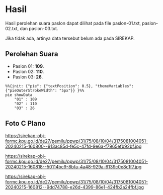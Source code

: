 # Hasil

Hasil perolehan suara paslon dapat dilihat pada file paslon-01.txt, paslon-02.txt, dan paslon-03.txt.

Jika tidak ada, artinya data tersebut belum ada pada SIREKAP.

## Perolehan Suara

 * Paslon 01: **109**.
 * Paslon 02: **110**.
 * Paslon 03: **26**.

```mermaid
%%{init: {"pie": {"textPosition": 0.5}, "themeVariables": {"pieOuterStrokeWidth": "5px"}} }%%
pie showData
    "01" : 109
    "02" : 110
    "03" : 26
```
## Foto C Plano

https://sirekap-obj-formc.kpu.go.id/de27/pemilu/ppwp/31/75/08/10/04/3175081004051-20240215-160800--913ac85d-fe5c-47fd-9e6a-f7965efb92bf.jpg

https://sirekap-obj-formc.kpu.go.id/de27/pemilu/ppwp/31/75/08/10/04/3175081004051-20240215-160818--50114bc9-8bfa-4a48-929a-6139c0e8c1f7.jpg

https://sirekap-obj-formc.kpu.go.id/de27/pemilu/ppwp/31/75/08/10/04/3175081004051-20240215-160812--9dd74788-e26d-4399-86e1-424fb2a24fbf.jpg
